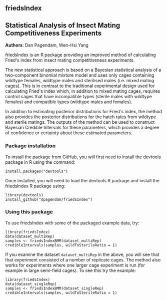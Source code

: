 ## friedsIndex

## Statistical Analysis of Insect Mating Competitiveness Experiments
**Authors**: Dan Pagendam, Wen-Hsi Yang

friedsIndex is an R package providing an improved method of calculating Fried's index from insect mating competitiveness experiments.

The new statistical approach is based on a Bayesian statistical analysis of a two-component binomial mixture model and uses only cages containing wildtype females, wildtype males and sterilised males (i.e. mixed mating cages).  This is in contrast to the traditional experimental design used for calculating Fried's index which, in addition to mixed mating cages, requires control cages that have incompatible types (sterile males with wildtype females) and compatible types (wildtype males and females).

In addition to estimating posterior distributions for Fried's index, the method also provides the posterior distributions for the hatch rates from wildtype and sterile matings.  The outputs of the method can be used to construct Bayesian Credible Intervals for these parameters, which provides a degree of confidence or certainty about these estimated parameters.

### Package installation

To install the package from GitHub, you will first need to install the devtools package in R using the command:

```install.packages("devtools")```

Once installed, you will need to load the devtools R package and install the friedsIndex R package using:

```
library(devtools)
install_github("dpagendam/friedsIndex")
```

### Using this package

To use friedsIndex with some of the packaged example data, try:

```
library(friedsIndex)
data(dataset_multiRep)
samples <- friedsIndexBMM(dataset_multiRep)
credibleIntervals(samples, wildToSterileRatio = 1) 
```

If you examine the dataset <code>dataset_multiRep</code> in the above, you will see that that experiment consisted of a number of replicate cages.  The method also works for experiments where one larger cage experiment is run (for example in large semi-field cages).  To see this try the example:

```
library(friedsIndex)
data(dataset_singleRep)
samples <- friedsIndexBMM(dataset_singleRep)
credibleIntervals(samples, wildToSterileRatio = 1) 
```

